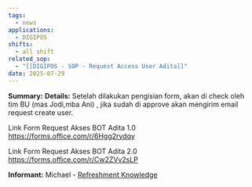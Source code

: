 ```yaml
---
tags:
  - news
applications:
  - DIGIPOS
shifts:
  - all shift
related_sop:
  - "[[DIGIPOS - SOP - Request Access User Adita]]"
date: 2025-07-29
---
```

**Summary:** 
**Details:** 
Setelah dilakukan pengisian form, akan di check oleh tim BU (mas Jodi,mba Ani) , jika sudah di approve akan mengirim email request create user.

Link Form Request Akses BOT Adita 1.0
https://forms.office.com/r/6Hgg2rydqy

Link Form Request Akses BOT Adita 2.0
https://forms.office.com/r/Cw2ZVv2sLP


**Informant:** Michael - [Refreshment Knowledge](https://t.me/c/1939877340/39957/88417)